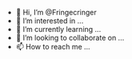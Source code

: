 - 👋 Hi, I’m @Fringecringer
- 👀 I’m interested in ...
- 🌱 I’m currently learning ...
- 💞️ I’m looking to collaborate on ...
- 📫 How to reach me ...

<!---
Fringecringer/Fringecringer is a ✨ special ✨ repository because its `README.md` (this file) appears on your GitHub profile.
You can click the Preview link to take a look at your changes.
--->
